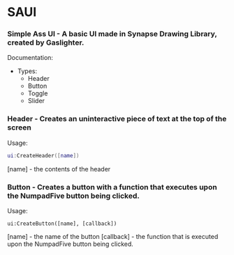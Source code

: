# SAUI
### Simple Ass UI - A basic UI made in Synapse Drawing Library, created by Gaslighter.

Documentation:
- Types:
  - Header
  - Button
  - Toggle
  - Slider

### Header - Creates an uninteractive piece of text at the top of the screen
Usage:
```lua
ui:CreateHeader([name])
```
[name] - the contents of the header

### Button - Creates a button with a function that executes upon the NumpadFive button being clicked.
Usage:
```
ui:CreateButton([name], [callback])
```
[name] - the name of the button
[callback] - the function that is executed upon the NumpadFive button being clicked.


